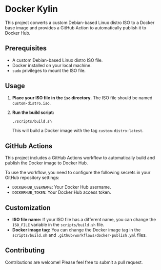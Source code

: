 
# Docker Kylin

This project converts a custom Debian-based Linux distro ISO to a Docker base image and provides a GitHub Action to automatically publish it to Docker Hub.

## Prerequisites

- A custom Debian-based Linux distro ISO file.
- Docker installed on your local machine.
- `sudo` privileges to mount the ISO file.

## Usage

1. **Place your ISO file in the `iso` directory.** The ISO file should be named `custom-distro.iso`.

2. **Run the build script:**

   ```bash
   ./scripts/build.sh
   ```

   This will build a Docker image with the tag `custom-distro:latest`.

## GitHub Actions

This project includes a GitHub Actions workflow to automatically build and publish the Docker image to Docker Hub.

To use the workflow, you need to configure the following secrets in your GitHub repository settings:

- `DOCKERHUB_USERNAME`: Your Docker Hub username.
- `DOCKERHUB_TOKEN`: Your Docker Hub access token.

## Customization

- **ISO file name:** If your ISO file has a different name, you can change the `ISO_FILE` variable in the `scripts/build.sh` file.
- **Docker image tag:** You can change the Docker image tag in the `scripts/build.sh` and `.github/workflows/docker-publish.yml` files.

## Contributing

Contributions are welcome! Please feel free to submit a pull request.
